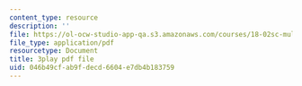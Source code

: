 ```yaml
---
content_type: resource
description: ''
file: https://ol-ocw-studio-app-qa.s3.amazonaws.com/courses/18-02sc-multivariable-calculus-fall-2010/046b49cfab9fdecd6604e7db4b183759_mEI7ACWmx_8.pdf
file_type: application/pdf
resourcetype: Document
title: 3play pdf file
uid: 046b49cf-ab9f-decd-6604-e7db4b183759
---
```

